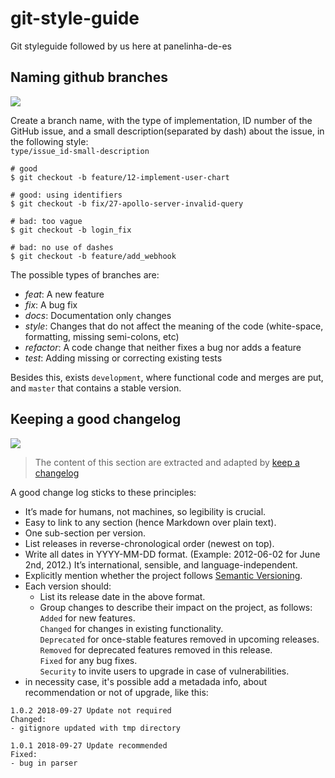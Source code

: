 # git-style-guide
Git styleguide followed by us here at panelinha-de-es

## Naming github branches
![](https://img.icons8.com/dusk/100/000000/code-fork.png)

Create a branch name, with the type of implementation, ID number of the GitHub issue, and a small description(separated by dash) about the issue, in the following style:  
`type/issue_id-small-description`  

```
# good
$ git checkout -b feature/12-implement-user-chart

# good: using identifiers
$ git checkout -b fix/27-apollo-server-invalid-query

# bad: too vague
$ git checkout -b login_fix

# bad: no use of dashes
$ git checkout -b feature/add_webhook
```

The possible types of branches are:
- *feat*: A new feature
- *fix*: A bug fix
- *docs*: Documentation only changes
- *style*: Changes that do not affect the meaning of the code (white-space, formatting, missing semi-colons, etc)
- *refactor*: A code change that neither fixes a bug nor adds a feature
- *test*: Adding missing or correcting existing tests

Besides this, exists `development`, where functional code and merges are put, and `master` that contains a stable version.

## Keeping a good changelog
![](https://img.icons8.com/dusk/100/000000/overview-pages-4.png)
> The content of this section are extracted and adapted by [keep a changelog](https://keepachangelog.com/en/0.3.0/)

A good change log sticks to these principles:
- It’s made for humans, not machines, so legibility is crucial.
- Easy to link to any section (hence Markdown over plain text).
- One sub-section per version.
- List releases in reverse-chronological order (newest on top).
- Write all dates in YYYY-MM-DD format. (Example: 2012-06-02 for June 2nd, 2012.) It’s international, sensible, and language-independent.
- Explicitly mention whether the project follows [Semantic Versioning]().
- Each version should:  
  - List its release date in the above format.  
  - Group changes to describe their impact on the project, as follows:  
     `Added` for new features.  
      `Changed` for changes in existing functionality.  
      `Deprecated` for once-stable features removed in upcoming releases.  
      `Removed` for deprecated features removed in this release.  
      `Fixed` for any bug fixes.  
      `Security` to invite users to upgrade in case of vulnerabilities.
- in necessity case, it's possible add a metadada info, about recommendation or not of upgrade, like this:
```
1.0.2 2018-09-27 Update not required
Changed:
- gitignore updated with tmp directory

1.0.1 2018-09-27 Update recommended
Fixed:
- bug in parser
```
